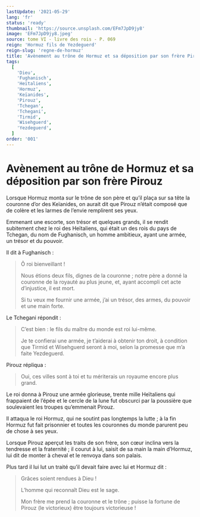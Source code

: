 ```yaml
---
lastUpdate: '2021-05-29'
lang: 'fr'
status: 'ready'
thumbnail: 'https://source.unsplash.com/EFm7JpD9jy8'
image: 'EFm7JpD9jy8.jpeg'
source: tome VI - livre des rois - P. 069
reign: 'Hormuz fils de Yezdeguerd'
reign-slug: 'regne-de-hormuz'
title: 'Avènement au trône de Hormuz et sa déposition par son frère Pirouz | Le Livre des Rois | Shâhnâmeh'
tags:
  [
    'Dieu',
    'Fughanisch',
    'Heïtaliens',
    'Hormuz',
    'Keïanides',
    'Pirouz',
    'Tchegan',
    'Tchegani',
    'Tirmid',
    'Wisehguerd',
    'Yezdeguerd',
  ]
order: '001'
---
```


# Avènement au trône de Hormuz et sa déposition par son frère Pirouz

Lorsque Hormuz monta sur le trône de son père et qu’il plaça sur sa tête la couronne d’or des Keïanides, on aurait dit que Pirouz n’était composé que de colère et les larmes de l’envie remplirent ses yeux.

Emmenant une escorte, son trésor et quelques grands, il se rendit subitement chez le roi des Heïtaliens, qui était un des rois du pays de Tchegan, du nom de Fughanisch, un homme ambitieux, ayant une armée, un trésor et du pouvoir.

Il dit à Fughanisch :

> Ô roi bienveillant !
>
> Nous étions deux fils, dignes de la couronne ; notre père a donné la couronne de la royauté au plus jeune, et, ayant accompli cet acte d’injustice, il est mort.
>
> Si tu veux me fournir une armée, j’ai un trésor, des armes, du pouvoir et une main forte.

Le Tchegani répondit :

> C’est bien : le fils du maître du monde est roi lui-même.
>
> Je te confierai une armée, je t’aiderai à obtenir ton droit, à condition que Tirmid et Wisehguerd seront à moi, selon la promesse que m’a faite Yezdeguerd.

Pirouz répliqua :

> Oui, ces villes sont à toi et tu mériterais un royaume encore plus grand.

Le roi donna à Pirouz une armée glorieuse, trente mille Heïtaliens qui frappaient de l’épée et le cercle de la lune fut obscurci par la poussière que soulevaient les troupes qu’emmenait Pirouz.

Il attaqua le roi Hormuz, qui ne soutint pas longtemps la lutte ; à la fin Hormuz fut fait prisonnier et toutes les couronnes du monde parurent peu de chose à ses yeux.

Lorsque Pirouz aperçut les traits de son frère, son cœur inclina vers la tendresse et la fraternité ; il courut à lui, saisit de sa main la main d’Hormuz, lui dit de monter à cheval et le renvoya dans son palais.

Plus tard il lui lut un traité qu’il devait faire avec lui et Hormuz dit :

> Grâces soient rendues à Dieu !
>
> L’homme qui reconnaît Dieu est le sage.
>
> Mon frère me prend la couronne et le trône ; puisse la fortune de Pirouz (le victorieux) être toujours victorieuse !
